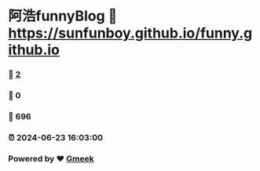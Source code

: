 # 阿浩funnyBlog :link: https://sunfunboy.github.io/funny.github.io 
### :page_facing_up: [2](https://sunfunboy.github.io/funny.github.io/tag.html) 
### :speech_balloon: 0 
### :hibiscus: 696 
### :alarm_clock: 2024-06-23 16:03:00 
### Powered by :heart: [Gmeek](https://github.com/Meekdai/Gmeek)
